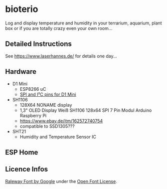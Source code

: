 # bioterio

Log and display temperature and humidity in your terrarium, aquarium, plant box or if you are totally crazy even your own room...

## Detailed Instructions

See https://www.laserhannes.de/ for details one day...

## Hardware

- D1 Mini
  - ESP8266 uC
  - [SPI and I²C pins for D1 Mini](https://steve.fi/hardware/d1-pins/)
- SH1106
  - 128X64 NONAME display
  - 1,3" OLED Display Weiß SH1106 128x64 SPI 7 Pin Modul Arduino Raspberry Pi
  - <https://www.ebay.de/itm/162572740754>
  - compatible to SSD1305???
- SHT21
  - Humidity and Temperature Sensor IC
  

## ESP Home




## Licence Infos

[Raleway Font by Google](https://fonts.google.com/specimen/Raleway#glyphs) under the [Open Font License](https://scripts.sil.org/cms/scripts/page.php?site_id=nrsi&id=OFL).